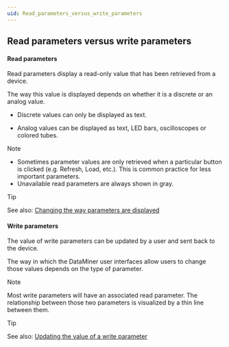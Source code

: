 ```yaml
---
uid: Read_parameters_versus_write_parameters
---
```


## Read parameters versus write parameters

#### Read parameters

Read parameters display a read-only value that has been retrieved from a device.

The way this value is displayed depends on whether it is a discrete or an analog value.

- Discrete values can only be displayed as text.

- Analog values can be displayed as text, LED bars, oscilloscopes or colored tubes.

> [!NOTE]
> - Sometimes parameter values are only retrieved when a particular button is clicked (e.g. Refresh, Load, etc.). This is common practice for less important parameters.
> - Unavailable read parameters are always shown in gray.

> [!TIP]
> See also:
> [Changing the way parameters are displayed](xref:Changing_the_way_parameters_are_displayed)

#### Write parameters

The value of write parameters can be updated by a user and sent back to the device.

The way in which the DataMiner user interfaces allow users to change those values depends on the type of parameter.

> [!NOTE]
> Most write parameters will have an associated read parameter. The relationship between those two parameters is visualized by a thin line between them.

> [!TIP]
> See also:
> [Updating the value of a write parameter](xref:Updating_the_value_of_a_write_parameter)
